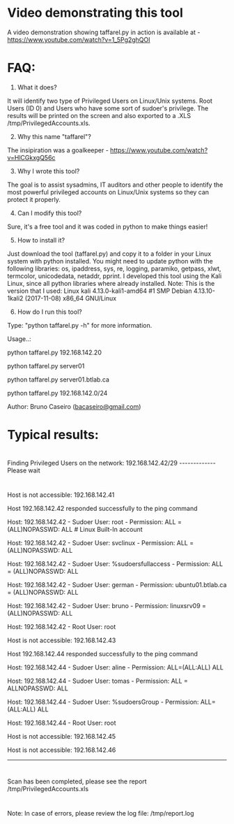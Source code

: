  
# Video demonstrating this tool
A video demonstration showing taffarel.py in action is available at - https://www.youtube.com/watch?v=1_5Pg2ghQOI


# FAQ:

1) What it does?

It will identify two type of Privileged Users on Linux/Unix systems. Root Users (ID 0) and Users who have some sort of sudoer's privilege. The results will be printed on the screen and also exported to a .XLS /tmp/PrivilegedAccounts.xls.


2) Why this name "taffarel"? 

The insipiration was a goalkeeper - https://www.youtube.com/watch?v=HlCGkxgQ56c


3) Why I wrote this tool?

The goal is to assist sysadmins, IT auditors and other people to identify the most powerful privileged accounts on Linux/Unix systems so they can protect it properly.


4) Can I modify this tool?

Sure, it's a free tool and it was coded in python to make things easier!


5) How to install it?

Just download the tool (taffarel.py) and copy it to a folder in your Linux system with python installed. You might need to update python with the following libraries: os, ipaddress, sys, re, logging, paramiko, getpass, xlwt, termcolor, unicodedata, netaddr, pprint.
I developed this tool using the Kali Linux, since all python libraries where already installed.
Note: This is the version that I used: Linux kali 4.13.0-kali1-amd64 #1 SMP Debian 4.13.10-1kali2 (2017-11-08) x86_64 GNU/Linux


6) How do I run this tool?

Type: "python taffarel.py -h" for more information.

Usage..: 

python taffarel.py 192.168.142.20 

python taffarel.py server01

python taffarel.py server01.btlab.ca

python taffarel.py 192.168.142.0/24

Author: Bruno Caseiro (bacaseiro@gmail.com) 


# Typical results:

#  
Finding Privileged Users on the network: 192.168.142.42/29 -------------       Please wait     
# 
 
Host is not accessible: 192.168.142.41

Host 192.168.142.42 responded successfully to the ping command

Host: 192.168.142.42 - Sudoer User: root - Permission: ALL = (ALL)NOPASSWD: ALL  # Linux Built-In account

Host: 192.168.142.42 - Sudoer User: svclinux - Permission: ALL = (ALL)NOPASSWD: ALL  

Host: 192.168.142.42 - Sudoer User: %sudoersfullaccess - Permission: ALL = (ALL)NOPASSWD: ALL 

Host: 192.168.142.42 - Sudoer User: german - Permission: ubuntu01.btlab.ca = (ALL)NOPASSWD: ALL

Host: 192.168.142.42 - Sudoer User: bruno - Permission: linuxsrv09 = (ALL)NOPASSWD: ALL

Host: 192.168.142.42 - Root User: root

Host is not accessible: 192.168.142.43

Host 192.168.142.44 responded successfully to the ping command

Host: 192.168.142.44 - Sudoer User: aline - Permission: ALL=(ALL:ALL) ALL

Host: 192.168.142.44 - Sudoer User: tomas - Permission: ALL = ALLNOPASSWD: ALL

Host: 192.168.142.44 - Sudoer User: %sudoersGroup - Permission: ALL=(ALL:ALL) ALL

Host: 192.168.142.44 - Root User: root

Host is not accessible: 192.168.142.45

Host is not accessible: 192.168.142.46
 
----------------------------------------------------------------------------------------------------
#
Scan has been completed, please see the report /tmp/PrivilegedAccounts.xls                          
#
Note: In case of errors, please review the log file: /tmp/report.log                                


